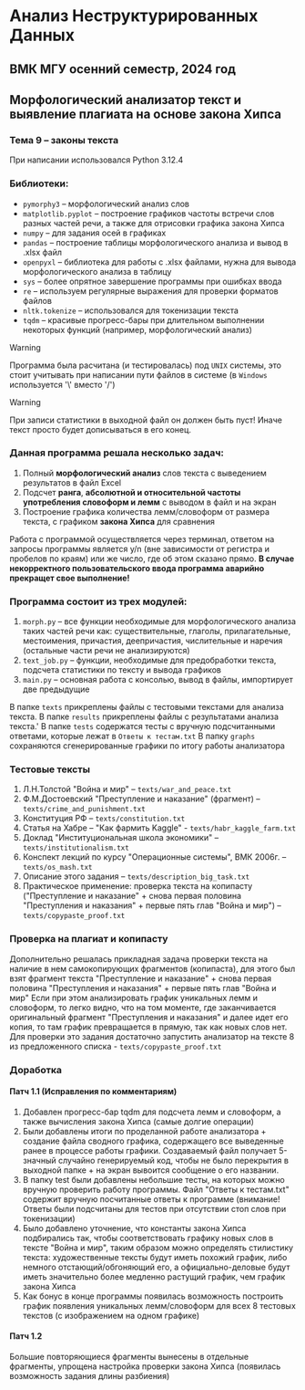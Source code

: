 # Анализ Неструктурированных Данных
## ВМК МГУ осенний семестр, 2024 год
## Морфологический анализатор текст и выявление плагиата на основе закона Хипса

### Тема 9 – законы текста
При написании использовался Python 3.12.4

### Библиотеки:
 * `pymorphy3` – морфологический анализ слов
 * `matplotlib.pyplot` – построение графиков частоты встречи слов разных частей речи, а также для отрисовки графика закона Хипса
 * `numpy` – для задания осей в графиках
 * `pandas` – построение таблицы морфологического анализа и вывод в .xlsx файл
 * `openpyxl` – библиотека для работы с .xlsx файлами, нужна для вывода морфологического анализа в таблицу
 * `sys` – более опрятное завершение программы при ошибках ввода
 * `re` – используем регулярные выражения для проверки форматов файлов
 * `nltk.tokenize` – использовался для токенизации текста
 * `tqdm` – красивые прогресс-бары при длительном выполнении некоторых функций (например, морфологический анализ)

> [!WARNING]
> Программа была расчитана (и тестировалась) под `UNIX` системы, это стоит учитывать при написании пути файлов в системе (в `Windows` используется '\\' вместо '/')

> [!WARNING]
> При записи статистики в выходной файл он должен быть пуст! Иначе текст просто будет дописываться в его конец.

### Данная программа решала несколько задач:
1. Полный **морфологический анализ** слов текста с выведением результатов в файл Excel
2. Подсчет **ранга**, **абсолютной и относительной частоты употребления словоформ и лемм** с выводом в файл и на экран
3. Построение графика количества лемм/словоформ от размера текста, с графиком **закона Хипса** для сравнения

Работа с программой осуществляется через терминал, ответом на запросы программы является y/n (вне зависимости от регистра и пробелов по краям)
или же число, где об этом сказано прямо. **В случае некорректного пользовательского ввода программа аварийно прекращет свое выполнение!**

### Программа состоит из трех модулей:
1. `morph.py` – все функции необходимые для морфологического анализа таких частей речи как: существительные, глаголы, прилагательные, местоимения, причастия, деепричастия, числительные и наречия (остальные части речи не анализируются)
2. `text_job.py` – функции, необходимые для предобработки текста, подсчета статистики по тексту и вывода графиков
3. `main.py` – основная работа с консолью, вывод в файлы, импортирует две предыдущие


В папке `texts` прикреплены файлы с тестовыми текстами для анализа текста.
В папке `results` прикреплены файлы с результатами анализа текста.'
В папке `tests` содержатся тесты с вручную подсчитанными ответами, которые лежат в `Ответы к тестам.txt`
В папку `graphs` сохраняются сгенерированные графики по итогу работы анализатора

### Тестовые тексты
1. Л.Н.Толстой "Война и мир" – `texts/war_and_peace.txt`
2. Ф.М.Достоевский "Преступление и наказание" (фрагмент) – `texts/crime_and_punishment.txt`
3. Конституция РФ – `texts/constitution.txt`
4. Статья на Хабре – "Как фармить Kaggle" - `texts/habr_kaggle_farm.txt`
5. Доклад "Институциональная школа экономики" – `texts/institutionalism.txt`
6. Конспект лекций по курсу "Операционные системы", ВМК 2006г. – `texts/os_mash.txt`
7. Описание этого задания – `texts/description_big_task.txt`
8. Практическое применение: проверка текста на копипасту ("Преступление и наказание" + снова первая половина "Преступления и наказания" + первые пять глав "Война и мир") – `texts/copypaste_proof.txt`

### Проверка на плагиат и копипасту
Дополнительно решалась прикладная задача проверки текста на наличие в нем самокопирующих фрагментов (копипаста), для этого был взят фрагмент текста "Преступление и наказание" + снова первая половина "Преступления и наказания" + первые пять глав "Война и мир"
Если при этом анализировать график уникальных лемм и словоформ, то легко видно, что на том моменте, где заканчивается оригинальный фрагмент "Преступления и наказания" и далее идет его копия, то там график превращается в прямую, так как новых слов нет.
Для проверки это задания достаточно запустить анализатор на тексте 8 из предложенного списка - `texts/copypaste_proof.txt`

### Доработка
#### Патч 1.1 (Исправления по комментариям)
1. Добавлен прогресс-бар tqdm для подсчета лемм и словоформ, а также вычисления закона Хипса (самые долгие операции)
2. Были добавлены итоги по проделанной работе анализатора + создание файла сводного графика, содержащего все выведенные ранее в процессе работы графики. Создаваемый файл получает 5-значный случайно генерируемый код, чтобы не было перекрытия в выходной папке + на экран вывоится сообщение о его названии.
3. В папку test были добавлены небольшие тесты, на которых можно вручную проверить работу программы. Файл "Ответы к тестам.txt" 
содержит вручную посчитанные ответы к программе (внимание! Ответы были подсчитаны для тестов при отсутствии стоп слов при токенизации)
4. Было добавлено уточнение, что константы закона Хипса подбирались так, чтобы соответствовать графику новых слов в тексте "Война и мир", таким образом можно определять стилистику текста: художественные тексты будут иметь похожий график, либо немного отстающий/обгоняющий его, а официально-деловые будут иметь значительно более медленно растущий график, чем график закона Хипса
5. Как бонус в конце программы появилась возможность построить график появления уникальных лемм/словоформ для всех 8 тестовых текстов (с изображением на одном графике)

#### Патч 1.2
Большие повторяющиеся фрагменты вынесены в отдельные фрагменты, упрощена настройка проверки закона Хипса (появилась возможность задания длины разбиения)
